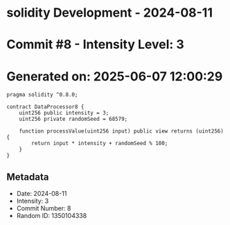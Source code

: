 ﻿# solidity Development - 2024-08-11
# Commit #8 - Intensity Level: 3
# Generated on: 2025-06-07 12:00:29
```solidity
pragma solidity ^0.8.0;

contract DataProcessor8 {
    uint256 public intensity = 3;
    uint256 private randomSeed = 68579;

    function processValue(uint256 input) public view returns (uint256) {
        return input * intensity + randomSeed % 100;
    }
}
```
## Metadata
- Date: 2024-08-11
- Intensity: 3
- Commit Number: 8
- Random ID: 1350104338
